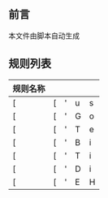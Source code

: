 ## 前言
本文件由脚本自动生成

## 规则列表
| 规则名称 |  |  |  |  |
|---|---|---|---|---|
|[|[|'|u|s|e|r|D|i|r|e|c|t|'|,| |'|u|s|e|r|P|r|o|x|y|'|,| |'|u|s|e|r|R|e|j|e|c|t|'|,| |'|E|m|b|y|'|,| |'|G|o|o|g|l|e|'|]|]|(|h|t|t|p|s|:|/|/|g|i|t|h|u|b|.|c|o|m|/|C|t|o|r|y|-|N|i|l|y|/|r|u|l|e|-|s|c|r|i|p|t|/|t|r|e|e|/|m|a|i|n|/|r|u|l|e|s|/|C|l|a|s|h|/|[|'|u|s|e|r|D|i|r|e|c|t|'|,| |'|u|s|e|r|P|r|o|x|y|'|,| |'|u|s|e|r|R|e|j|e|c|t|'|,| |'|E|m|b|y|'|,| |'|G|o|o|g|l|e|'|]|)|
|[|[|'|G|o|o|g|l|e|D|r|i|v|e|'|,| |'|G|o|o|g|l|e|S|e|a|r|c|h|'|,| |'|M|i|c|r|o|s|o|f|t|'|,| |'|Y|o|u|T|u|b|e|'|,| |'|Y|o|u|T|u|b|e|M|u|s|i|c|'|]|]|(|h|t|t|p|s|:|/|/|g|i|t|h|u|b|.|c|o|m|/|C|t|o|r|y|-|N|i|l|y|/|r|u|l|e|-|s|c|r|i|p|t|/|t|r|e|e|/|m|a|i|n|/|r|u|l|e|s|/|C|l|a|s|h|/|[|'|G|o|o|g|l|e|D|r|i|v|e|'|,| |'|G|o|o|g|l|e|S|e|a|r|c|h|'|,| |'|M|i|c|r|o|s|o|f|t|'|,| |'|Y|o|u|T|u|b|e|'|,| |'|Y|o|u|T|u|b|e|M|u|s|i|c|'|]|)|
|[|[|'|T|e|l|e|g|r|a|m|'|,| |'|N|e|t|f|l|i|x|'|,| |'|P|a|y|P|a|l|'|,| |'|B|a|h|a|m|u|t|'|,| |'|N|i|c|o|n|i|c|o|'|]|]|(|h|t|t|p|s|:|/|/|g|i|t|h|u|b|.|c|o|m|/|C|t|o|r|y|-|N|i|l|y|/|r|u|l|e|-|s|c|r|i|p|t|/|t|r|e|e|/|m|a|i|n|/|r|u|l|e|s|/|C|l|a|s|h|/|[|'|T|e|l|e|g|r|a|m|'|,| |'|N|e|t|f|l|i|x|'|,| |'|P|a|y|P|a|l|'|,| |'|B|a|h|a|m|u|t|'|,| |'|N|i|c|o|n|i|c|o|'|]|)|
|[|[|'|B|i|l|i|B|i|l|i|'|,| |'|I|n|s|t|a|g|r|a|m|'|,| |'|P|i|x|i|v|'|,| |'|G|o|o|g|l|e|V|o|i|c|e|'|,| |'|L|i|n|e|'|]|]|(|h|t|t|p|s|:|/|/|g|i|t|h|u|b|.|c|o|m|/|C|t|o|r|y|-|N|i|l|y|/|r|u|l|e|-|s|c|r|i|p|t|/|t|r|e|e|/|m|a|i|n|/|r|u|l|e|s|/|C|l|a|s|h|/|[|'|B|i|l|i|B|i|l|i|'|,| |'|I|n|s|t|a|g|r|a|m|'|,| |'|P|i|x|i|v|'|,| |'|G|o|o|g|l|e|V|o|i|c|e|'|,| |'|L|i|n|e|'|]|)|
|[|[|'|T|i|k|T|o|k|'|,| |'|T|w|i|t|t|e|r|'|,| |'|O|p|e|n|A|I|'|,| |'|G|i|t|H|u|b|'|,| |'|C|l|a|u|d|e|'|]|]|(|h|t|t|p|s|:|/|/|g|i|t|h|u|b|.|c|o|m|/|C|t|o|r|y|-|N|i|l|y|/|r|u|l|e|-|s|c|r|i|p|t|/|t|r|e|e|/|m|a|i|n|/|r|u|l|e|s|/|C|l|a|s|h|/|[|'|T|i|k|T|o|k|'|,| |'|T|w|i|t|t|e|r|'|,| |'|O|p|e|n|A|I|'|,| |'|G|i|t|H|u|b|'|,| |'|C|l|a|u|d|e|'|]|)|
|[|[|'|D|i|s|c|o|r|d|'|,| |'|E|p|i|c|'|,| |'|S|t|e|a|m|'|,| |'|T|a|l|k|a|t|o|n|e|'|,| |'|D|o|w|n|l|o|a|d|C|D|N|_|C|N|'|]|]|(|h|t|t|p|s|:|/|/|g|i|t|h|u|b|.|c|o|m|/|C|t|o|r|y|-|N|i|l|y|/|r|u|l|e|-|s|c|r|i|p|t|/|t|r|e|e|/|m|a|i|n|/|r|u|l|e|s|/|C|l|a|s|h|/|[|'|D|i|s|c|o|r|d|'|,| |'|E|p|i|c|'|,| |'|S|t|e|a|m|'|,| |'|T|a|l|k|a|t|o|n|e|'|,| |'|D|o|w|n|l|o|a|d|C|D|N|_|C|N|'|]|)|
|[|[|'|E|H|G|a|l|l|e|r|y|'|,| |'|'|,| |'|'|,| |'|'|,| |'|'|]|]|(|h|t|t|p|s|:|/|/|g|i|t|h|u|b|.|c|o|m|/|C|t|o|r|y|-|N|i|l|y|/|r|u|l|e|-|s|c|r|i|p|t|/|t|r|e|e|/|m|a|i|n|/|r|u|l|e|s|/|C|l|a|s|h|/|[|'|E|H|G|a|l|l|e|r|y|'|,| |'|'|,| |'|'|,| |'|'|,| |'|'|]|)|
